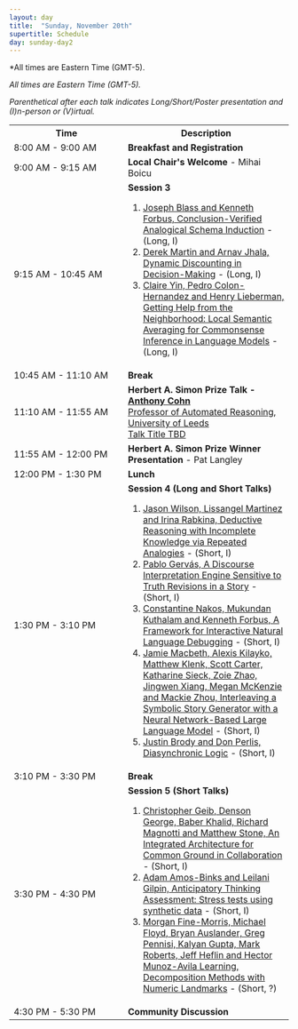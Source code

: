 ```yaml
---
layout: day
title:  "Sunday, November 20th"
supertitle: Schedule
day: sunday-day2
---
```

*All times are Eastern Time (GMT-5). 

<!--
This day's session talks are available on YouTube at
[ACS 2021 Day 2](https://www.youtube.com/playlist?list=PL-1wKlUbAzGTQ-jqenM3OHpSNcFka6VOl).
Invited talks are linked directly as shown below. 

Paper PDFs are available by clicking on talk titles. For slides, click on
(S) after title, or look in the corresponding Slack channel.

<!-- You can watch the 
     [recorded talks](https://www.youtube.com/playlist?list=PL-1wKlUbAzGTjZjLcOduALuoZ3aupVSqe) for this day.  (FIX LINK) -->

*All times are Eastern Time (GMT-5).*

*Parenthetical after each talk indicates Long/Short/Poster presentation and (I)n-person or (V)irtual.*

<table>
<tr>
<th width=190px> Time </th>
<th> Description </th>
</tr>
<tr>
<td> <span class="schedtime"> 8:00 AM - 9:00 AM </span></td>
<td>  <b> Breakfast and Registration </b> </td>
</tr>
<tr>
<td> <span class="schedtime"> 9:00 AM - 9:15 AM </span></td>
<td>  <b> Local Chair's Welcome </b> - Mihai Boicu </td>
</tr>
<tr>
  <td id="session3"> <span class="schedtime"> 9:15 AM - 10:45 AM </span></td><td> <b> Session 3 </b>
   <ol>
    <li> <a href="{{site.baseurl}}/data/acs22_paper-1295.pdf">Joseph Blass and Kenneth Forbus, Conclusion-Verified Analogical Schema Induction</a> - (Long, I)</li>
    <li> <a href="{{site.baseurl}}/data/acs22_paper-8017.pdf">Derek Martin and Arnav Jhala, Dynamic Discounting in Decision-Making</a> - (Long, I)</li>
    <li> <a href="{{site.baseurl}}/data/acs22_paper-5758.pdf">Claire Yin, Pedro Colon-Hernandez and Henry Lieberman, Getting Help from the Neighborhood: Local Semantic Averaging for Commonsense Inference in Language Models</a> - (Long, I)</li>
   </ol>
     
  </td>
  </tr>
<tr>
  <td> <span class="schedtime"> 10:45 AM - 11:10 AM </span></td>
  <td>  <b> Break</b> </td>
</tr>
<tr>
  <td > <span class="schedtime"> 11:10 AM - 11:55 AM
  </span></td>
<td> <b>  Herbert A. Simon Prize Talk - <a href="{{site.baseurl}}/speakers/Anthony_Cohn/"> Anthony Cohn</a> </b><br>
<a href="https://eps.leeds.ac.uk/computing/staff/76/professor-anthony-g-cohn-freng-ceng-citp">Professor of Automated Reasoning, University of Leeds</a><br>
<a href="{{site.baseurl}}/talks/#Cohn_talk">Talk Title TBD</a>
<tr> <td> <span class="schedtime"> 11:55 AM - 12:00 PM </span></td> <td>
<b> Herbert A. Simon Prize Winner Presentation </b>  - Pat Langley</td>
</tr>
<!--
    <a href="{{site.baseurl}}/talks/#allen">Conversational systems: Past,
    Present and future</a>  - <a
    href="{{site.baseurl}}/data/slides/invited-Allen-slides-SimonTalk.pdf">(S)</a>
    <a onClick="goToSlackChannel(102)"> (on Slack #invited02-allen)</a>
     or <a
 href="https://www.youtube.com/watch?v=4IGfMcxUrLs&list=PL-1wKlUbAzGSdwkBuFJhELkCQ6Hz9u60C&index=1">View
 on YouTube</a>
 -->
 </td></tr>
 
 <tr>
  <td> <span class="schedtime"> 12:00 PM - 1:30 PM </span></td>
  <td>  <b> Lunch</b> </td>
</tr>
 
<tr> 
   <td> <span class="schedtime"> 1:30 PM - 3:10 PM </span></td> 
   <td id="session4">  <b> Session 4 (Long and Short Talks) </b>
     <ol>
     <li> <a href="{{site.baseurl}}/data/acs22_paper-8878.pdf">Jason Wilson, Lissangel Martinez and Irina Rabkina, Deductive Reasoning with Incomplete Knowledge via Repeated Analogies</a> - (Short, I)</li>
     <li> <a href="{{site.baseurl}}/data/acs22_paper-2091.pdf">Pablo Gervás, A Discourse Interpretation Engine Sensitive to Truth Revisions in a Story</a> - (Short, I)</li>
     <li> <a href="{{site.baseurl}}/data/acs22_paper-7803.pdf">Constantine Nakos, Mukundan Kuthalam and Kenneth Forbus, A Framework for Interactive Natural Language Debugging</a> - (Short, I)</li>
     <li> <a href="{{site.baseurl}}/data/acs22_paper-9358.pdf">Jamie Macbeth, Alexis Kilayko, Matthew Klenk, Scott Carter, Katharine Sieck, Zoie Zhao, Jingwen Xiang, Megan McKenzie and Mackie Zhou, Interleaving a Symbolic Story Generator with a Neural Network-Based Large Language Model</a> - (Short, I)</li>
     <li> <a href="{{site.baseurl}}/data/acs22_paper-301.pdf">Justin Brody and Don Perlis, Diasynchronic Logic</a> - (Short, I)</li>
<!--
     <li> <a href="{{site.baseurl}}/data/acs22_paper-7038.pdf">Vasanth Sarathy, Mark Burstein, Scott Friedman, Robert Bobrow and Ugur Kuter, A Neuro-Symbolic Cognitive System for Intuitive Argumentation</a> - (Long, V)</li> -->
     </ol>
   </td> 
</tr>

<tr> <td> <span class="schedtime"> 3:10 PM - 3:30 PM </span></td> <td> <b> Break</b> </td></tr>

<tr> 
   <td> <span class="schedtime"> 3:30 PM - 4:30 PM </span></td> 
   <td id="session4">  <b> Session 5 (Short Talks) </b>
   <!--  <div class=shortnote>Short talks are 10 minutes plus 2 minutes for questions during changeover.</div> -->
   <!-- ###### Chaired by TBD -->     
     <ol>
     <li> <a href="{{site.baseurl}}/data/acs22_paper-9776.pdf">Christopher Geib, Denson George, Baber Khalid, Richard Magnotti and Matthew Stone, An Integrated Architecture for Common Ground in Collaboration</a> - (Short, I)</li>
     <li> <a href="{{site.baseurl}}/data/acs22_paper-6940.pdf">Adam Amos-Binks and Leilani Gilpin, Anticipatory Thinking Assessment: Stress tests using synthetic data</a> - (Short, I)</li>
     <li> <a href="{{site.baseurl}}/data/acs22_paper-7677.pdf">Morgan Fine-Morris, Michael Floyd, Bryan Auslander, Greg Pennisi, Kalyan Gupta, Mark Roberts, Jeff Heflin and Hector Munoz-Avila Learning, Decomposition Methods with Numeric Landmarks</a> - (Short, ?)</li>
     </ol>
        
 <!-- More examples from 2021 -->       
 <!--

 <ol>
  <li> <a href="{{site.baseurl}}/data/ACS-21_paper_5.pdf">Language
  Generation for Broad-Coverage, Explainable Cognitive Systems</a>
   - <a href="{{site.baseurl}}/data/slides/paper05-slides-mcshane-leon.pdf">(S)</a>,
  Marjorie McShane and Ivan Leon. <a onClick="goToSlackChannel(5)"> (on Slack #paper05-mcshane)</a></li>
  <li> <a href="{{site.baseurl}}/data/ACS-21_paper_7.pdf">Physical
  Reasoning in an Open World</a> - <a href="{{site.baseurl}}/data/slides/paper07-slides-zeng-davis.pdf">(S)</a>,
  Zhuoran Zeng and Ernest Davis. <a onClick="goToSlackChannel(7)"> (on Slack #paper07-zeng)</a></li>
  </ol>
-->

   </td> 
</tr>

<tr> <td> <span class="schedtime"> 4:30 PM - 5:30 PM </span></td> <td>
<b> Community Discussion </b></td>
</tr>

</table>

